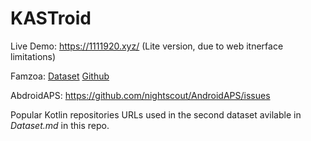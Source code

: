 # KASTroid

Live Demo: <https://1111920.xyz/> (Lite version, due to web itnerface limitations)


Famzoa: [Dataset](https://zenodo.org/records/4463389) [Github](https://github.com/UPCArtifacts/FAMAZOA)

AbdroidAPS: <https://github.com/nightscout/AndroidAPS/issues>

Popular Kotlin repositories URLs used in the second dataset avilable in *Dataset.md* in this repo.
